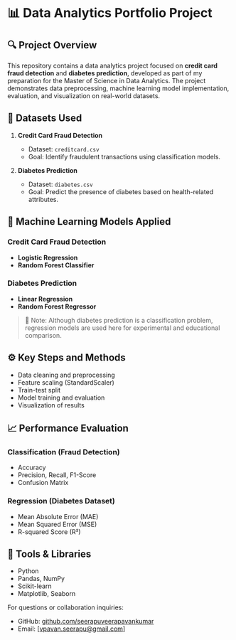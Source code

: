 # 📊 Data Analytics Portfolio Project

## 🔍 Project Overview

This repository contains a data analytics project focused on **credit card fraud detection** and **diabetes prediction**, developed as part of my preparation for the Master of Science in Data Analytics. The project demonstrates data preprocessing, machine learning model implementation, evaluation, and visualization on real-world datasets.

## 📁 Datasets Used

1. **Credit Card Fraud Detection**

   * Dataset: `creditcard.csv`
   * Goal: Identify fraudulent transactions using classification models.

2. **Diabetes Prediction**

   * Dataset: `diabetes.csv`
   * Goal: Predict the presence of diabetes based on health-related attributes.

## 🧠 Machine Learning Models Applied

### Credit Card Fraud Detection

* **Logistic Regression**
* **Random Forest Classifier**

### Diabetes Prediction

* **Linear Regression**
* **Random Forest Regressor**

> 🔄 Note: Although diabetes prediction is a classification problem, regression models are used here for experimental and educational comparison.

## ⚙️ Key Steps and Methods

* Data cleaning and preprocessing
* Feature scaling (StandardScaler)
* Train-test split
* Model training and evaluation
* Visualization of results

## 📈 Performance Evaluation

### Classification (Fraud Detection)

* Accuracy
* Precision, Recall, F1-Score
* Confusion Matrix

### Regression (Diabetes Dataset)

* Mean Absolute Error (MAE)
* Mean Squared Error (MSE)
* R-squared Score (R²)

## 🧰 Tools & Libraries

* Python
* Pandas, NumPy
* Scikit-learn
* Matplotlib, Seaborn


For questions or collaboration inquiries:

* GitHub: [github.com/seerapuveerapavankumar](https://github.com/PAVANSEERAPU-DA)
* Email: \[vpavan.seerapu@gmail.com]

